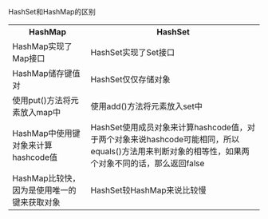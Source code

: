 HashSet和HashMap的区别<br>
<table>
<tr>
<th>HashMap</th>
<th>HashSet</th>
</tr>

<tr><td>HashMap实现了Map接口</td> <td>HashSet实现了Set接口</td></tr>
<tr><td>HashMap储存键值对</td> <td>HashSet仅仅存储对象</td></tr>
<tr><td>使用put()方法将元素放入map中</td>	<td>使用add()方法将元素放入set中</td></tr>
<tr><td>HashMap中使用键对象来计算hashcode值</td>	<td>HashSet使用成员对象来计算hashcode值，对于两个对象来说hashcode可能相同，所以equals()方法用来判断对象的相等性，如果两个对象不同的话，那么返回false</td></tr>
<tr><td>HashMap比较快，因为是使用唯一的键来获取对象	<td>HashSet较HashMap来说比较慢</td></tr>
</table>
